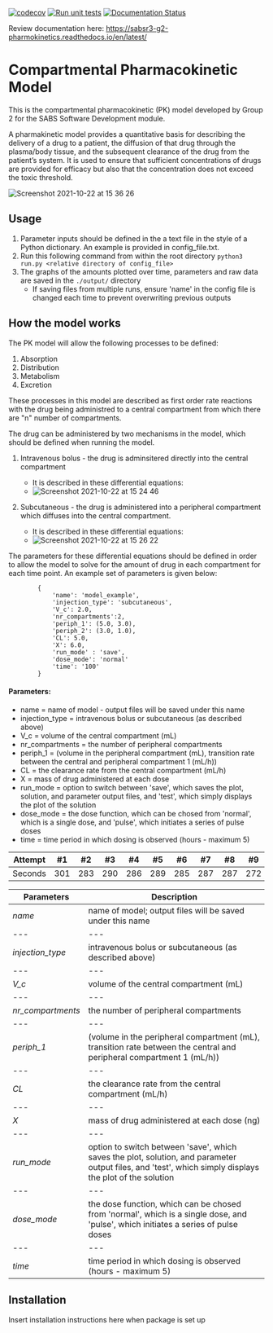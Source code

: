 [![codecov](https://codecov.io/gh/npqst/sabsr3-g2-pharmokinetics/branch/master/graph/badge.svg?token=SBIT61YATN)](https://codecov.io/gh/npqst/sabsr3-g2-pharmokinetics)
[![Run unit tests](https://github.com/npqst/sabsr3-g2-pharmokinetics/actions/workflows/workflow_with_lint.yml/badge.svg)](https://github.com/npqst/sabsr3-g2-pharmokinetics/actions/workflows/workflow_with_lint.yml)
[![Documentation Status](https://readthedocs.org/projects/sabsr3-g2-pharmokinetics/badge/?version=latest)](https://sabsr3-g2-pharmokinetics.readthedocs.io/en/latest/?badge=latest)

Review documentation here: https://sabsr3-g2-pharmokinetics.readthedocs.io/en/latest/

# Compartmental Pharmacokinetic Model

This is the compartmental pharmacokinetic (PK) model developed by Group 2 for the SABS Software Development module. 

A pharmakinetic model provides a quantitative basis for describing the delivery of a drug to a patient, the diffusion of that drug through the plasma/body tissue, and the subsequent clearance of the drug from the patient’s system. It is used to ensure that sufficient concentrations of drugs are provided for efficacy but also that the concentration does not exceed the toxic threshold.

![Screenshot 2021-10-22 at 15 36 26](https://user-images.githubusercontent.com/77674238/138473168-71fa2dae-bf8b-427c-bc7a-641ccd9592df.png)

## Usage

1. Parameter inputs should be defined in the a text file in the style of a Python dictionary. An example is provided in config_file.txt.
2. Run this following command from within the root directory
    `python3 run.py <relative directory of config_file>`
3. The graphs of the amounts plotted over time, parameters and raw data are saved in the `./output/` directory   
    - If saving files from multiple runs, ensure 'name' in the config file is changed each time to prevent overwriting previous outputs

## How the model works 

The PK model will allow the following processes to be defined:
1. Absorption
2. Distribution
3. Metabolism
4. Excretion

These processes in this model are described as first order rate reactions with the drug being administred to a central compartment from which there are "n" number of compartments. 

The drug can be administered by two mechanisms in the model, which should be defined when running the model.
1. Intravenous bolus - the drug is adminsitered directly into the central compartment 
    - It is described in these differential equations:
    - ![Screenshot 2021-10-22 at 15 24 46](https://user-images.githubusercontent.com/77674238/138471144-b4e06fc4-b269-42c7-bf01-58d900bd3395.png)


2. Subcutaneous - the drug is administered into a peripheral compartment which diffuses into the central compartment.
    - It is described in these differential equations:
    - ![Screenshot 2021-10-22 at 15 26 22](https://user-images.githubusercontent.com/77674238/138471461-607f5336-92e0-4546-96aa-3a2354f6494c.png)


The parameters for these differential equations should be defined in order to allow the model to solve for the amount of drug in each compartment for each time point. An example set of parameters is given below:

            {
                'name': 'model_example',
                'injection_type': 'subcutaneous',
                'V_c': 2.0,
                'nr_compartments':2,
                'periph_1': (5.0, 3.0),
                'periph_2': (3.0, 1.0),
                'CL': 5.0,
                'X': 6.0,
                'run_mode' : 'save',
                'dose_mode': 'normal'
                'time': '100'
            }

#### Parameters:   
- name = name of model - output files will be saved under this name
- injection_type = intravenous bolus or subcutaneous (as described above)
- V_c = volume of the central compartment (mL)
- nr_compartments = the number of peripheral compartments
- periph_1 = (volume in the peripheral compartment (mL), transition rate between the central and peripheral compartment 1 (mL/h))
- CL = the clearance rate from the central compartment (mL/h)
- X = mass of drug administered at each dose
- run_mode = option to switch between 'save', which saves the plot, solution, and parameter output files, and 'test', which simply displays the plot of the solution
- dose_mode = the dose function, which can be chosed from 'normal', which is a single dose, and 'pulse', which initiates a series of pulse doses
- time = time period in which dosing is observed (hours - maximum 5)

Attempt | #1 | #2 | #3 | #4 | #5 | #6 | #7 | #8 | #9 | #10 | #11
--- | --- | --- | --- |--- |--- |--- |--- |--- |--- |--- |---
Seconds | 301 | 283 | 290 | 286 | 289 | 285 | 287 | 287 | 272 | 276 | 269

 Parameters  |  Description 
--- | ---
*name* | name of model; output files will be saved under this name
--- | ---
*injection_type* | intravenous bolus or subcutaneous (as described above)
--- | ---
*V_c* | volume of the central compartment (mL)
--- | ---
*nr_compartments* | the number of peripheral compartments
--- | ---
*periph_1* | (volume in the peripheral compartment (mL), transition rate between the central and peripheral compartment 1 (mL/h))
--- | ---
*CL* | the clearance rate from the central compartment (mL/h)
--- | ---
*X* | mass of drug administered at each dose (ng)
--- | ---
*run_mode* | option to switch between 'save', which saves the plot, solution, and parameter output files, and 'test', which simply displays the plot of the solution
--- | ---
*dose_mode* | the dose function, which can be chosed from 'normal', which is a single dose, and 'pulse', which initiates a series of pulse doses
--- | ---
*time* | time period in which dosing is observed (hours - maximum 5)


## Installation

Insert installation instructions here when package is set up



